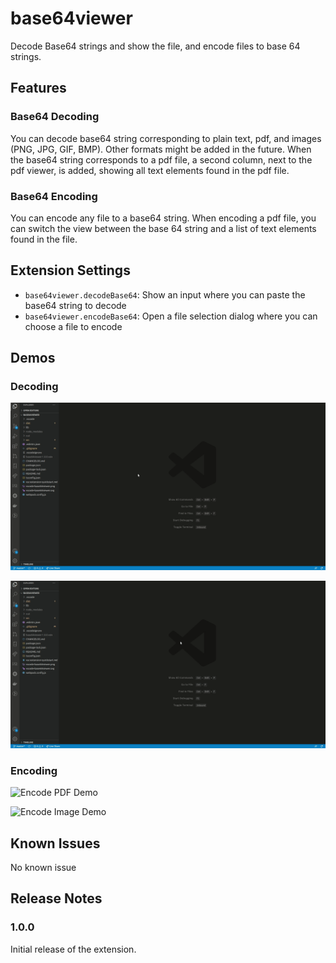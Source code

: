 # base64viewer

Decode Base64 strings and show the file, and encode files to base 64 strings.

## Features

### Base64 Decoding

You can decode base64 string corresponding to plain text, pdf, and images (PNG, JPG, GIF, BMP). Other formats might be added in the future.
When the base64 string corresponds to a pdf file, a second column, next to the pdf viewer, is added, showing all text elements found in the pdf file.

### Base64 Encoding

You can encode any file to a base64 string.
When encoding a pdf file, you can switch the view between the base 64 string and a list of text elements found in the file.

## Extension Settings

* `base64viewer.decodeBase64`: Show an input where you can paste the base64 string to decode
* `base64viewer.encodeBase64`: Open a file selection dialog where you can choose a file to encode

## Demos

### Decoding

![Decode PDF Demo](demo/base64Viewer-decode-pdf-demo.gif)

![Decode Image Demo](demo/base64Viewer-decode-image-demo.gif)

### Encoding

![Encode PDF Demo](demo/base64Viewer-encode-pdf-demo.gif)

![Encode Image Demo](demo/base64Viewer-encode-image-demo.gif)

## Known Issues

No known issue

## Release Notes

### 1.0.0

Initial release of the extension.
